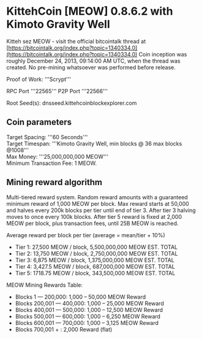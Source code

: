 KittehCoin [MEOW] 0.8.6.2 with Kimoto Gravity Well
=================

Kitteh sez MEOW - visit the official bitcointalk thread at [https://bitcointalk.org/index.php?topic=1340334.0](https://bitcointalk.org/index.php?topic=1340334.0)
Coin inception was roughly December 24, 2013, 09:14:00 AM UTC, when the thread was created. No pre-mining whatsoever was performed before release.

Proof of Work: '''Scrypt'''

RPC Port '''22565'''
P2P Port '''22566'''

Root Seed(s):
dnsseed.kittehcoinblockexplorer.com


Coin parameters
---------------

Target Spacing: '''60 Seconds'''  
Target Timespan: '''Kimoto Gravity Well, min blocks @ 36 max blocks @1008'''  
Max Money: '''25,000,000,000 MEOW'''  
Minimum Transaction Fee: 1 MEOW.  


Mining reward algorithm
-----------------------

Multi-tiered reward system. Random reward amounts with a guaranteed minimum reward of 1,000 MEOW per block.
Max reward starts at 50,000 and halves every 200k blocks per tier until end of tier 3. After tier 3 halving moves to once every 100k blocks.
After tier 5 reward is fixed at 2,000 MEOW per block, plus transaction fees, until 25B MEOW is reached.


Average reward per block per tier (average = mean/tier + 10%)  

- Tier 1: 27,500  MEOW / block,  5,500,000,000 MEOW EST. TOTAL
- Tier 2: 13,750  MEOW / block,  2,750,000,000 MEOW EST. TOTAL
- Tier 3:  6,875  MEOW / block,  1,375,000,000 MEOW EST. TOTAL
- Tier 4: 3,427.5 MEOW / block,    687,000,000 MEOW EST. TOTAL
- Tier 5: 1718.75 MEOW / block,    343,500,000 MEOW EST. TOTAL

MEOW Mining Rewards Table:  

- Blocks 1 — 200,000: 1,000 – 50,000 MEOW Reward
- Blocks 200,001 — 400,000: 1,000 – 25,000 MEOW Reward
- Blocks 400,001 — 500,000: 1,000 – 12,500 MEOW Reward
- Blocks 500,001 — 600,000: 1,000 – 6,250 MEOW Reward
- Blocks 600,001 — 700,000: 1,000 – 3,125 MEOW Reward
- Blocks 700,001 + : 2,000 Reward (flat)

